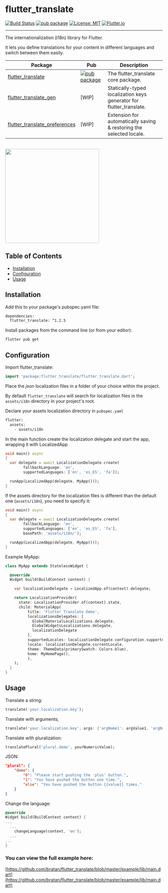 # flutter_translate

[![Build Status](https://travis-ci.org/bratan/flutter_translate.svg)](https://travis-ci.org/bratan/flutter_translate)
[![pub package](https://img.shields.io/pub/v/flutter_translate.svg)](https://pub.dev/packages/flutter_translate)
[![License: MIT](https://img.shields.io/badge/License-MIT-ff69b4.svg)](https://github.com/bratan/flutter_translate/blob/master/LICENSE)
[![Flutter.io](https://img.shields.io/badge/Flutter-Website-deepskyblue.svg)](https://flutter.io/)

---

The internationalization (i18n) library for Flutter.

It lets you define translations for your content in different languages and switch between them easily.

| Package                                                                            | Pub                                                                                                    | Description |
| ---------------------------------------------------------------------------------- | ------------------------------------------------------------------------------------------------------ | ----------- |
| [flutter_translate](https://github.com/bratan/flutter_translate/)                  | [![pub package](https://img.shields.io/pub/v/flutter_translate.svg)](https://pub.dev/packages/flutter_translate) | The flutter_translate core package. |
| [flutter_translate_gen](https://github.com/bratan/flutter_translate_gen)           | [WIP]  | Statically-typed localization keys generator for flutter_translate.|
| [flutter_translate_preferences](https://github.com/bratan/flutter_translate_preferences) | [WIP]  | Extension for automatically saving & restoring the selected locale. |
<br/>

<img src="https://raw.githubusercontent.com/bratan/flutter_translate/master/resources/gifs/flutter_translate_screen.gif" width="300"/>

## Table of Contents
  - [Installation](#installation)
  - [Configuration](#configuration)
  - [Usage](#usage)

## Installation

Add this to your package's pubspec.yaml file:

```sh
dependencies:
  flutter_translate: ^1.2.5
```

Install packages from the command line (or from your editor):

```sh
flutter pub get
```

## Configuration

Import flutter_translate:

```dart
import 'package:flutter_translate/flutter_translate.dart';
```

Place the *json* localization files in a folder of your choice within the project.

By default ```flutter_translate``` will search for localization files in the `assets/i18n` directory in your project's root.

Declare your assets localization directory in ```pubspec.yaml```

```sh
flutter:
  assets:
    - assets/i18n
```

In the main function create the localization delegate and start the app, wrapping it with LocalizedApp

```dart
void main() async
{
  var delegate = await LocalizationDelegate.create(
        fallbackLanguage: 'en',
        supportedLanguages: ['en', 'es_ES', 'fa']);

  runApp(LocalizedApp(delegate, MyApp()));
}
```

If the assets directory for the localization files is different than the default one (```assets/i18n```), you need to specify it:

```dart
void main() async
{
  var delegate = await LocalizationDelegate.create(
        fallbackLanguage: 'en',
        supportedLanguages: ['en', 'es_ES', 'fa'],
        basePath: 'assets/i18n/');

  runApp(LocalizedApp(delegate, MyApp()));
}
```

Example MyApp:

```dart
class MyApp extends StatelessWidget {

  @override
  Widget build(BuildContext context) {

    var localizationDelegate = LocalizedApp.of(context).delegate;

    return LocalizationProvider(
      state: LocalizationProvider.of(context).state,
      child: MaterialApp(
          title: 'Flutter Translate Demo',
          localizationsDelegates: [
            GlobalMaterialLocalizations.delegate,
            GlobalWidgetsLocalizations.delegate,
            localizationDelegate
          ],
          supportedLocales: localizationDelegate.configuration.supportedLocales,
          locale: localizationDelegate.currentLocale,
          theme: ThemeData(primarySwatch: Colors.blue),
          home: MyHomePage(),
          ),
    );
  }
}
```

## Usage

Translate a string:

```dart
translate('your.localization.key');
```

Translate with arguments;

```dart
translate('your.localization.key', args: {'argName1': argValue1, 'argName2': argValue2});
```

Translate with pluralization:

```dart
translatePlural('plural.demo', yourNumericValue);
```

JSON:

```json
"plural": {
    "demo": {
        "0": "Please start pushing the 'plus' button.",
        "1": "You have pushed the button one time.",
        "else": "You have pushed the button {{value}} times."
    }
}
```

Change the language:

```dart
@override
Widget build(BuildContext context) {
...
  ...
    changeLanguage(context, 'en');
  ...
...
}
```

### You can view the full example here:

[https://github.com/bratan/flutter_translate/blob/master/example/lib/main.dart](https://github.com/bratan/flutter_translate/blob/master/example/lib/main.dart)

